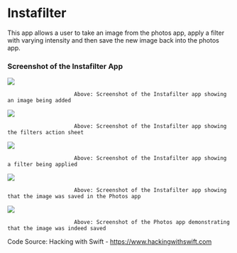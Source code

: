 # Instafilter

This app allows a user to take an image from the photos app, apply a filter with varying intensity and then save the new image back into the photos app.

### Screenshot of the Instafilter App

![](AppScreenShots/AddAnImage.png)

                         Above: Screenshot of the Instafilter app showing an image being added

![](AppScreenShots/FilterActionSheet.png)

                         Above: Screenshot of the Instafilter app showing the filters action sheet
                         
 ![](AppScreenShots/FilterAppliedToPhoto.png)

                         Above: Screenshot of the Instafilter app showing a filter being applied                   

 ![](AppScreenShots/SavingImageToPhotos.png)

                         Above: Screenshot of the Instafilter app showing that the image was saved in the Photos app

 ![](AppScreenShots/ImageSavedInPhotosApp.png)

                         Above: Screenshot of the Photos app demonstrating that the image was indeed saved
                        


Code Source: Hacking with Swift - https://www.hackingwithswift.com
